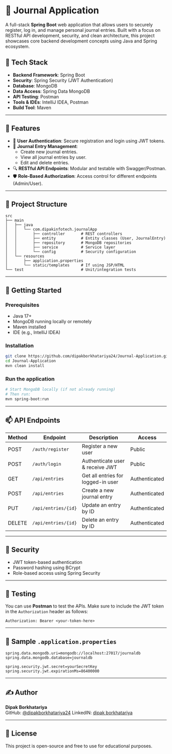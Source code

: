 
# 📓 Journal Application

A full-stack **Spring Boot** web application that allows users to securely register, log in, and manage personal journal entries. Built with a focus on RESTful API development, security, and clean architecture, this project showcases core backend development concepts using Java and Spring ecosystem.

## 🧰 Tech Stack

- **Backend Framework**: Spring Boot
- **Security**: Spring Security (JWT Authentication)
- **Database**: MongoDB
- **Data Access**: Spring Data MongoDB
- **API Testing**: Postman
- **Tools & IDEs**: IntelliJ IDEA, Postman
- **Build Tool**: Maven

---

## 📌 Features

- 🔐 **User Authentication**: Secure registration and login using JWT tokens.
- 📝 **Journal Entry Management**:
  - Create new journal entries.
  - View all journal entries by user.
  - Edit and delete entries.
- 🔍 **RESTful API Endpoints**: Modular and testable with Swagger/Postman.
- 🛡️ **Role-Based Authorization**: Access control for different endpoints (Admin/User).

---

## 📂 Project Structure

```
src
├── main
│   ├── java
│   │   └── com.dipakinfotech.journalApp
│   │       ├── controller       # REST controllers
│   │       ├── entity           # Entity classes (User, JournalEntry)
│   │       ├── repository       # MongoDB repositories
│   │       ├── service          # Service layer
│   │       └── config           # Security configuration
│   └── resources
│       ├── application.properties
│       └── static/templates     # If using JSP/HTML
└── test                         # Unit/integration tests
```

---

## 🚀 Getting Started

### Prerequisites

- Java 17+
- MongoDB running locally or remotely
- Maven installed
- IDE (e.g., IntelliJ IDEA)

### Installation

```bash
git clone https://github.com/dipakborkhatariya24/Journal-Application.git
cd Journal-Application
mvn clean install
```

### Run the application

```bash
# Start MongoDB locally (if not already running)
# Then run:
mvn spring-boot:run
```

---

## 📫 API Endpoints

| Method | Endpoint                | Description                         | Access       |
|--------|-------------------------|-------------------------------------|--------------|
| POST   | `/auth/register`        | Register a new user                 | Public       |
| POST   | `/auth/login`           | Authenticate user & receive JWT     | Public       |
| GET    | `/api/entries`          | Get all entries for logged-in user | Authenticated |
| POST   | `/api/entries`          | Create a new journal entry          | Authenticated |
| PUT    | `/api/entries/{id}`     | Update an entry by ID               | Authenticated |
| DELETE | `/api/entries/{id}`     | Delete an entry by ID               | Authenticated |

---

## 🔐 Security

- JWT token-based authentication
- Password hashing using BCrypt
- Role-based access using Spring Security

---


## 🧪 Testing

You can use **Postman** to test the APIs. Make sure to include the JWT token in the `Authorization` header as follows:

```
Authorization: Bearer <your-token-here>
```

---

## 📁 Sample `.application.properties`

```properties
spring.data.mongodb.uri=mongodb://localhost:27017/journaldb
spring.data.mongodb.database=journaldb

spring.security.jwt.secret=yourSecretKey
spring.security.jwt.expirationMs=86400000
```

---

## ✍️ Author

**Dipak Borkhatariya**  
GitHub: [@dipakborkhatariya24](https://github.com/dipakborkhatariya24)
LinkedIN: [dipak borkhatariya](https://www.linkedin.com/in/dipak-borkhatariya-ab4104274)

---

## 📄 License

This project is open-source and free to use for educational purposes.
